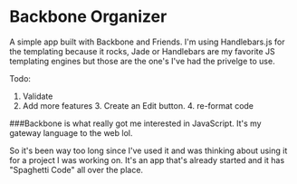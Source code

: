 # Backbone Organizer

A simple app built with Backbone and Friends.
I'm using Handlebars.js for the templating because
it rocks, Jade or Handlebars are my favorite JS
templating engines but those are the one's I've had
the privelge to use.

Todo:
  1. Validate
  2. Add more features
	3. Create an Edit button.
	4. re-format code


###Backbone is what really got me interested in JavaScript.
It's my gateway language to the web lol.

So it's been way too long since I've used it
and was thinking about using it for a project I was
working on. It's an app that's already started and
it has "Spaghetti Code" all over the place.
